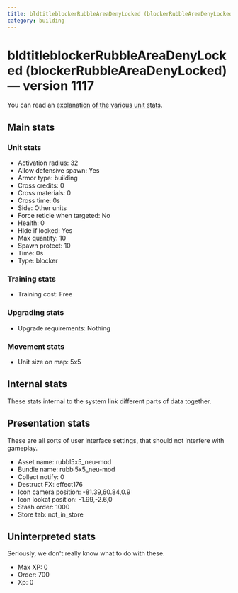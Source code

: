 ```yaml
---
title: bldtitleblockerRubbleAreaDenyLocked (blockerRubbleAreaDenyLocked)
category: building
---
```


# bldtitleblockerRubbleAreaDenyLocked (blockerRubbleAreaDenyLocked) — version 1117

You can read an [explanation  of the various unit stats](unitexplained.md).

## Main stats

### Unit stats

  * Activation radius: 32
  * Allow defensive spawn: Yes
  * Armor type: building
  * Cross credits: 0
  * Cross materials: 0
  * Cross time: 0s
  * Side: Other units
  * Force reticle when targeted: No
  * Health: 0
  * Hide if locked: Yes
  * Max quantity: 10
  * Spawn protect: 10
  * Time: 0s
  * Type: blocker

### Training stats

  * Training cost: Free

### Upgrading stats

  * Upgrade requirements: Nothing

### Movement stats

  * Unit size on map: 5x5

## Internal stats

These stats internal to the system link different parts of data together.


## Presentation stats

These are all sorts of user interface settings, that should not interfere with gameplay.

  * Asset name: rubbl5x5_neu-mod
  * Bundle name: rubbl5x5_neu-mod
  * Collect notify: 0
  * Destruct FX: effect176
  * Icon camera position: -81.39,60.84,0.9
  * Icon lookat position: -1.99,-2.6,0
  * Stash order: 1000
  * Store tab: not_in_store

## Uninterpreted stats

Seriously, we don't really know what to do with these.

  * Max XP: 0
  * Order: 700
  * Xp: 0

